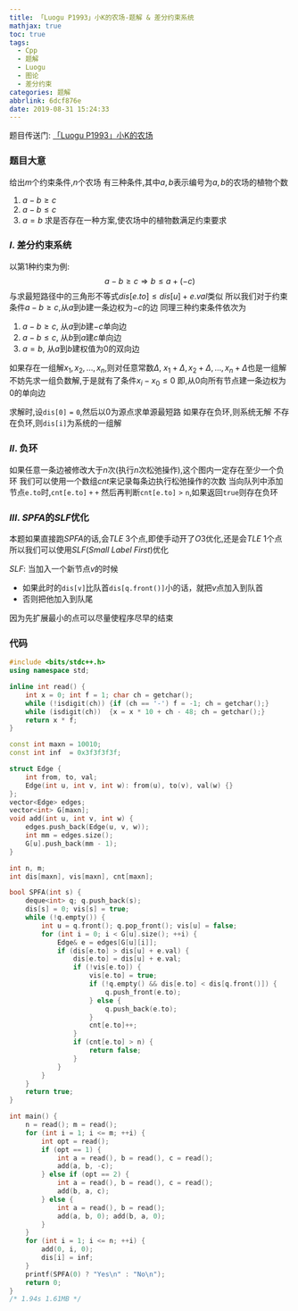 ```yaml
---
title: 「Luogu P1993」小K的农场-题解 & 差分约束系统
mathjax: true
toc: true
tags:
  - Cpp
  - 题解
  - Luogu
  - 图论
  - 差分约束
categories: 题解
abbrlink: 6dcf876e
date: 2019-08-31 15:24:33
---
```



题目传送门: [「Luogu P1993」小K的农场](https://www.luogu.org/problem/P1993)

<!--more-->

### 题目大意
给出$m$个约束条件,$n$个农场
有三种条件,其中$a,b$表示编号为$a,b$的农场的植物个数
1. $a-b≥c$
2. $a-b≤c$
3. $a=b$
求是否存在一种方案,使农场中的植物数满足约束要求

### $I.$ 差分约束系统
以第$1$种约束为例:
$$a-b\ge c\Rightarrow b\le a+(-c)$$
与求最短路径中的三角形不等式$dis[e.to]\le dis[u] + e.val$类似
所以我们对于约束条件$a-b\ge c$,从$a$到$b$建一条边权为$-c$的边
同理三种约束条件依次为
1. $a-b\ge c$, 从$a$到$b$建$-c$单向边
2. $a-b\le c$, 从$b$到$a$建$c$单向边
3. $a=b$, 从$a$到$b$建权值为$0$的双向边

如果存在一组解${x_1, x_2, \ldots, x_n}$,则对任意常数$\Delta$, ${x_1+\Delta, x_2+\Delta, \ldots, x_n+\Delta}$也是一组解
不妨先求一组负数解,于是就有了条件$x_i-x_0\le 0$
即,从$0$向所有节点建一条边权为$0$的单向边

求解时,设$\mathtt{dis[0]=0}$,然后以$0$为源点求单源最短路
如果存在负环,则系统无解
不存在负环,则$\mathtt{dis[i]}$为系统的一组解

### $II.$ 负环
如果任意一条边被修改大于$n$次(执行$n$次松弛操作),这个图内一定存在至少一个负环
我们可以使用一个数组$cnt$来记录每条边执行松弛操作的次数
当向队列中添加节点$\mathtt{e.to}$时,$\mathtt{cnt[e.to]++}$
然后再判断$\mathtt{cnt[e.to]>n}$,如果返回$\mathtt{true}$则存在负环

### $III.$ $SPFA$的$SLF$优化
本题如果直接跑$SPFA$的话,会$TLE\ 3$个点,即使手动开了$O3$优化,还是会$TLE\ 1$个点
所以我们可以使用$SLF(Small\ Label\ First)$优化

$SLF:$
当加入一个新节点$v$的时候
- 如果此时的$\mathtt{dis[v]}$比队首$\mathtt{dis[q.front()]}$小的话，就把$v$点加入到队首
- 否则把他加入到队尾

因为先扩展最小的点可以尽量使程序尽早的结束

### 代码
```cpp
#include <bits/stdc++.h>
using namespace std;

inline int read() {
    int x = 0; int f = 1; char ch = getchar();
    while (!isdigit(ch)) {if (ch == '-') f = -1; ch = getchar();}
    while (isdigit(ch))  {x = x * 10 + ch - 48; ch = getchar();}
    return x * f;
}

const int maxn = 10010;
const int inf  = 0x3f3f3f3f;

struct Edge {
    int from, to, val;
    Edge(int u, int v, int w): from(u), to(v), val(w) {}
};
vector<Edge> edges;
vector<int> G[maxn];
void add(int u, int v, int w) {
    edges.push_back(Edge(u, v, w));
    int mm = edges.size();
    G[u].push_back(mm - 1);
}

int n, m;
int dis[maxn], vis[maxn], cnt[maxn];

bool SPFA(int s) {
    deque<int> q; q.push_back(s);
    dis[s] = 0; vis[s] = true;
    while (!q.empty()) {
        int u = q.front(); q.pop_front(); vis[u] = false;
        for (int i = 0; i < G[u].size(); ++i) {
            Edge& e = edges[G[u][i]];
            if (dis[e.to] > dis[u] + e.val) {
                dis[e.to] = dis[u] + e.val;
                if (!vis[e.to]) {
                    vis[e.to] = true;
                    if (!q.empty() && dis[e.to] < dis[q.front()]) {
                        q.push_front(e.to);
                    } else {
                        q.push_back(e.to);
                    }
                    cnt[e.to]++;
                }
                if (cnt[e.to] > n) {
                    return false;
                }
            }
        }
    }
    return true;
}

int main() {
    n = read(); m = read();
    for (int i = 1; i <= m; ++i) {
        int opt = read();
        if (opt == 1) {
            int a = read(), b = read(), c = read();
            add(a, b, -c);
        } else if (opt == 2) {
            int a = read(), b = read(), c = read();
            add(b, a, c);
        } else {
            int a = read(), b = read();
            add(a, b, 0); add(b, a, 0);
        }
    }
    for (int i = 1; i <= n; ++i) {
        add(0, i, 0);
        dis[i] = inf;
    }
    printf(SPFA(0) ? "Yes\n" : "No\n");
    return 0;
}
/* 1.94s 1.61MB */
```